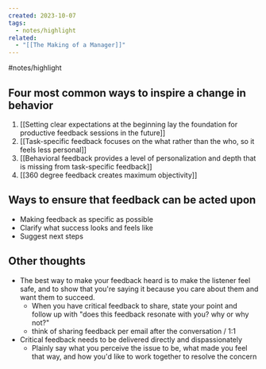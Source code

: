 ```yaml
---
created: 2023-10-07
tags:
  - notes/highlight
related:
  - "[[The Making of a Manager]]"
---
```

#notes/highlight 

## Four most common ways to inspire a change in behavior

1. [[Setting clear expectations at the beginning lay the foundation for productive feedback sessions in the future]]
2. [[Task-specific feedback focuses on the what rather than the who, so it feels less personal]]
3. [[Behavioral feedback provides a level of personalization and depth that is missing from task-specific feedback]]
4. [[360 degree feedback creates maximum objectivity]]

## Ways to ensure that feedback can be acted upon

- Making feedback as specific as possible
- Clarify what success looks and feels like
- Suggest next steps

## Other thoughts

- The best way to make your feedback heard is to make the listener feel safe, and to show that you're saying it because you care about them and want them to succeed.
	- When you have critical feedback to share, state your point and follow up with "does this feedback resonate with you? why or why not?"
	- think of sharing feedback per email after the conversation / 1:1
- Critical feedback needs to be delivered directly and dispassionately
	- Plainly say what you perceive the issue to be, what made you feel that way, and how you'd like to work together to resolve the concern

